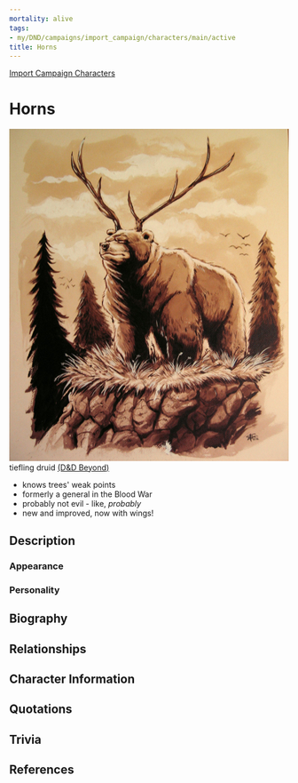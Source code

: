 ```yaml
---
mortality: alive
tags:
- my/DND/campaigns/import_campaign/characters/main/active
title: Horns
---
```


[Import Campaign Characters](/dnd/characters/)

# Horns

![Pasted image 20211106142316.png](/images/dnd/pc-horns.png)
tiefling druid
[(D&D Beyond)](https://ddb.ac/characters/3460406/iBAXVm)

-   knows trees' weak points
-   formerly a general in the Blood War
-   probably not evil - like, _probably_
-   new and improved, now with wings!

## Description

### Appearance

### Personality

## Biography

## Relationships

## Character Information

## Quotations

## Trivia

## References